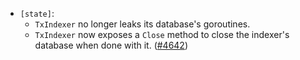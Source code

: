 - `[state]`:
  - `TxIndexer` no longer leaks its database's goroutines.
  - `TxIndexer` now exposes a `Close` method to close the indexer's database when done with it.
  ([\#4642](https://github.com/depinnetwork/por-consensus/pull/4642))